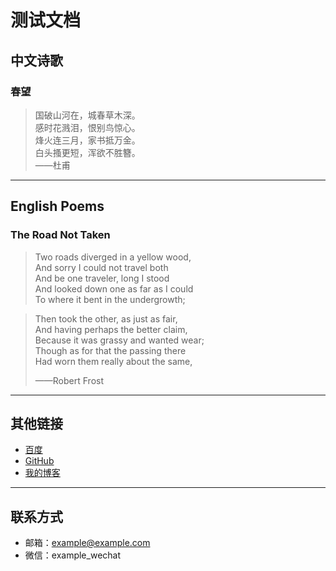 # 测试文档

## 中文诗歌

### 春望

> 国破山河在，城春草木深。  
> 感时花溅泪，恨别鸟惊心。  
> 烽火连三月，家书抵万金。  
> 白头搔更短，浑欲不胜簪。  
> ——杜甫

---

## English Poems

### The Road Not Taken

> Two roads diverged in a yellow wood,  
> And sorry I could not travel both  
> And be one traveler, long I stood  
> And looked down one as far as I could  
> To where it bent in the undergrowth;  

> Then took the other, as just as fair,  
> And having perhaps the better claim,  
> Because it was grassy and wanted wear;  
> Though as for that the passing there  
> Had worn them really about the same,  
>  
> ——Robert Frost

---

## 其他链接

- [百度](https://www.baidu.com)
- [GitHub](https://www.github.com)
- [我的博客](https://example.com)

---

## 联系方式

- 邮箱：example@example.com
- 微信：example_wechat